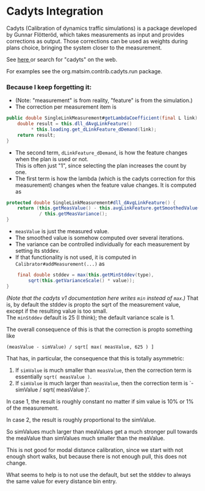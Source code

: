# Cadyts Integration

Cadyts (Calibration of dynamics traffic simulations) is a package developed by Gunnar Flötteröd, which takes measurements as
input and provides corrections as output.  Those corrections can be used as weights during plans choice, bringing the system 
closer to the measurement.

See <a href="http://people.kth.se/~gunnarfl/cadyts.html"> here </a> or search for "cadyts" on the web.

For examples see the org.matsim.contrib.cadyts.run package.


### Because I keep forgetting it:
* (Note: "measurement" is from reality, "feature" is from the simulation.)
* The correction per measurement item is
```java
public double SingleLinkMeasurement#getLambdaCoefficient(final L link) {
	double result = this.dll_dAvgLinkFeature() 
	     * this.loading.get_dLinkFeature_dDemand(link);
	return result;
}
```
* The second term, `dLinkFeature_dDemand`, is how the feature changes when the plan is used or not.  
This is often just "1", since selecting the plan increases the count by one.
* The first term is how the lambda (which is the cadyts correction for this measurement) changes when the 
feature value changes.  It is computed as
```java
protected double SingleLinkMeasurement#dll_dAvgLinkFeature() {
	return (this.getMeasValue() - this.avgLinkFeature.getSmoothedValue())
			/ this.getMeasVariance();
}
```
* `measValue` is just the measured value. 
* The smoothed value is somehow computed over several iterations.
* The variance can be controlled individually for each measurement by setting its stddev.  
* If that functionality is not used, it is computed in `Calibrator#addMeasurement(...)` as
```java
	final double stddev = max(this.getMinStddev(type), 
	    sqrt(this.getVarianceScale() * value));
}
```
_*(Note that the cadyts v1 documentation here writes `min` instead of `max`.)*_
That is, by default the stddev is propto the sqrt of the measurement value, except if the resulting value is too small.  
The `minStddev` default is 25 (I think); the default variance scale is 1. 


The overall consequence of this is that the correction is propto something like
```
(measValue - simValue) / sqrt[ max( measValue, 625 ) ] 
```  
That has, in particular, the consequence that this is totally asymmetric:
1. If `simValue` is much smaller than `measValue`, then the correction term is essentially `sqrt( measValue )`.
2. If `simValue` is much larger than `measValue`, then the correction term is `- simValue / sqrt( measValue )'.

In case 1, the result is roughly constant no matter if sim value is 10% or 1% of the measurement.

In case 2, the result is roughly proportional to the simValue.

So simValues much larger than meaValues get a much stronger pull towards the meaValue than simValues much 
smaller than the meaValue.

This is not good for modal distance calibration, since we start with not enough short walks, but because there is
not enough pull, this does not change.

What seems to help is to not use the default, but set the stddev to always the same value for every distance bin entry. 
